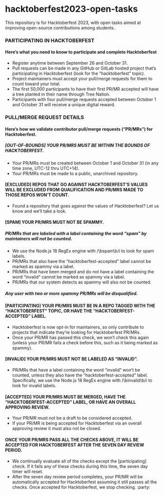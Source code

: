 # hacktoberfest2023-open-tasks
This repository is for Hacktoberfest 2023, with open tasks aimed at improving open-source contributions among students.

### PARTICIPATING IN HACKTOBERFEST

#### Here’s what you need to know to participate and complete Hacktoberfest

- Register anytime between September 26 and October 31.
- Pull requests can be made in any GitHub or GitLab hosted project that’s participating in Hacktoberfest (look for the “hacktoberfest” topic).
- Project maintainers must accept your pull/merge requests for them to count toward your total.
- The first 50,000 participants to have their first PR/MR accepted will have a tree planted in their name through Tree Nation.
- Participants with four pull/merge requests accepted between October 1 and October 31 will receive a unique digital reward.

### PULL/MERGE REQUEST DETAILS
#### Here’s how we validate contributor pull/merge requests (“PR/MRs”) for Hacktoberfest.

##### [OUT-OF-BOUNDS] YOUR PR/MRS MUST BE WITHIN THE BOUNDS OF HACKTOBERFEST.
- Your PR/MRs must be created between October 1 and October 31 (in any time zone, UTC-12 thru UTC+14).
- Your PR/MRs must be made to a public, unarchived repository.
#### [EXCLUDED] REPOS THAT GO AGAINST HACKTOBERFEST’S VALUES WILL BE EXCLUDED FROM QUALIFICATION AND PR/MRS MADE TO THOSE REPOS WON’T COUNT.
- Found a repository that goes against the values of Hacktoberfest? Let us know and we’ll take a look.
#### [SPAM] YOUR PR/MRS MUST NOT BE SPAMMY.
##### PR/MRs that are labeled with a label containing the word “spam” by maintainers will not be counted.
- We use the Node.js 18 RegEx engine with /\bspam\b/i to look for spam labels.
- PR/MRs that also have the “hacktoberfest-accepted” label cannot be marked as spammy via a label.
- PR/MRs that have been merged and do not have a label containing the word “invalid” cannot be marked as spammy via a label.
- PR/MRs that our system detects as spammy will also not be counted.
##### Any user with two or more spammy PR/MRs will be disqualified.

#### [PARTICIPATING] YOUR PR/MRS MUST BE IN A REPO TAGGED WITH THE “HACKTOBERFEST” TOPIC, OR HAVE THE “HACKTOBERFEST-ACCEPTED” LABEL.

- Hacktoberfest is now opt-in for maintainers, so only contribute to projects that indicate they’re looking for Hacktoberfest PR/MRs.
- Once your PR/MR has passed this check, we won’t check this again (unless your PR/MR fails a check before this, such as it being marked as spammy).

#### [INVALID] YOUR PR/MRS MUST NOT BE LABELED AS “INVALID”.
- PR/MRs that have a label containing the word “invalid” won’t be counted, unless they also have the “hacktoberfest-accepted” label.
Specifically, we use the Node.js 18 RegEx engine with /\binvalid\b/i to look for invalid labels.

#### [ACCEPTED] YOUR PR/MRS MUST BE MERGED, HAVE THE “HACKTOBERFEST-ACCEPTED” LABEL, OR HAVE AN OVERALL APPROVING REVIEW.

- Your PR/MR must not be a draft to be considered accepted.
- If your PR/MR is being accepted for Hacktoberfest via an overall approving review it must also not be closed.

#### ONCE YOUR PR/MRS PASS ALL THE CHECKS ABOVE, IT WILL BE ACCEPTED FOR HACKTOBERFEST AFTER THE SEVEN DAY REVIEW PERIOD.

- We continually evaluate all of the checks except the [participating] check. If it fails any of these checks during this time, the seven day timer will reset.
- After the seven day review period completes, your PR/MR will be automatically accepted for Hacktoberfest assuming it still passes all the checks. Once accepted for Hacktoberfest, we stop checking. :party:
